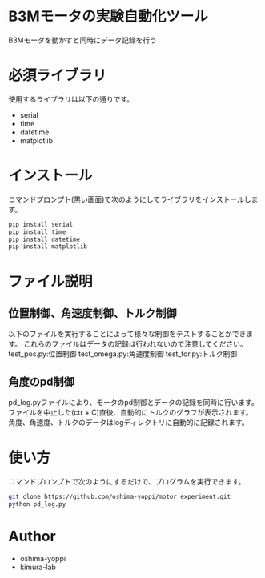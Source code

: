 # B3Mモータの実験自動化ツール
B3Mモータを動かすと同時にデータ記録を行う



# 必須ライブラリ
使用するライブラリは以下の通りです。

* serial
* time
* datetime
* matplotlib

# インストール

コマンドプロンプト(黒い画面)で次のようにしてライブラリをインストールします。

```bash
pip install serial
pip install time
pip install datetime
pip install matplotlib
```
# ファイル説明
## 位置制御、角速度制御、トルク制御
以下のファイルを実行することによって様々な制御をテストすることができます。
これらのファイルはデータの記録は行われないので注意してください。
test_pos.py:位置制御
test_omega.py:角速度制御
test_tor.py:トルク制御

## 角度のpd制御
pd_log.pyファイルにより、モータのpd制御とデータの記録を同時に行います。
ファイルを中止した(ctr + C)直後、自動的にトルクのグラフが表示されます。
角度、角速度、トルクのデータはlogディレクトリに自動的に記録されます。



# 使い方

コマンドプロンプトで次のようにするだけで、プログラムを実行できます。

```bash
git clone https://github.com/oshima-yoppi/motor_experiment.git
python pd_log.py
```


# Author


* oshima-yoppi
* kimura-lab

